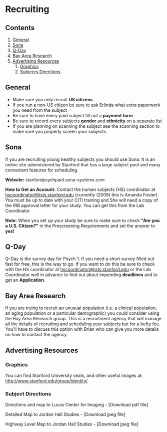 # Recruiting
## Contents
  1. [General](#general)
  2. [Sona](#sona)
  3. [Q-Day](#qday)
  4. [Bay Area Research](#bay-area-research)
  5. [Advertising Resources](#advertising-resources)
      1. [Graphics](#graphics)
      2. [Subjecrs Directions](#subject-directions)

<a name='general'></a>
## General
  - Make sure you only recruit __US citizens__
  - If you run a non-US citizen be sure to ask Erlinda what extra paperwork you need from the subject
  - Be sure to have every paid subject fill out a __payment form__
  - Be sure to record every subjects __gender__ and __ethnicity__ on a separate list
  - If you are planning on scanning the subject see the scanning section to make sure you properly screen your subjects.

<a name='sona'></a>
## Sona
If you are recruiting young healthy subjects you should use Sona. It is an online site administered by Stanford that has
a large subject pool and many convenient features for scheduling.

__Website:__ stanfordpsychpaid.sona-systems.com

__How to Get an Account:__ Contact the human subjects (HS) coordinator at hscoordinator@lists.stanford.edu (currently (2009) this is Amanda Foster). You must be up to date with your CITI training and She will need a copy of the IRB approval letter for your study. You can get this from the Lab Coordinator.

__Note:__ When you set up your study be sure to make sure to check __"Are you a U.S. Citizen?"__ in the Prescreening Requirements and set the answer to __yes!__

<a name='qday'></a>
## Q-Day
Q-Day is the survey day for Psych 1. If you need a short survey filled out fast for free, this is the way to go. If you want to do this be sure to check with the HS coordinator at hscoordinator@lists.stanford.edu or the Lab Coordinator well in advance to find out about impending __deadlines__ and to get an __Application__.

<a name='bay-area-research'></a>
## Bay Area Research
If you are trying to recruit an unusual population (i.e. a clinical population, an aging population or a particular demographic) you could consider using the Bay Area Research group. This is a recruitment agency that will manage all the details of recruiting and scheduling your subjects but for a hefty fee. You'll have to discuss this option with Brian who can give you more details on how to contact the agency.

<a name='advertising-research'></a>
## Advertising Resources
<a name='graphics'></a>
### Graphics
You can find Stanford University seals, and other useful images at: http://www.stanford.edu/group/identity/

<a name='subject-directions'></a>
### Subject Directions
Directions and map to Lucas Center for Imaging - [Download pdf file]

Detailed Map to Jordan Hall Studies - [Download jpeg file]

Highway Level Map to Jordan Hall Studies - [Download jpeg file]
